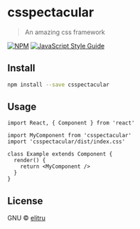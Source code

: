 # csspectacular

> An amazing css framework

[![NPM](https://img.shields.io/npm/v/csspectacular.svg)](https://www.npmjs.com/package/csspectacular) [![JavaScript Style Guide](https://img.shields.io/badge/code_style-standard-brightgreen.svg)](https://standardjs.com)

## Install

```bash
npm install --save csspectacular
```

## Usage

```tsx
import React, { Component } from 'react'

import MyComponent from 'csspectacular'
import 'csspectacular/dist/index.css'

class Example extends Component {
  render() {
    return <MyComponent />
  }
}
```

## License

GNU © [elitru](https://github.com/elitru)
